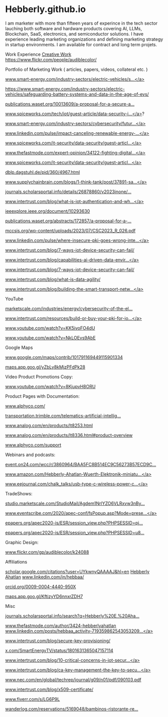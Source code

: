 # Hebberly.github.io

I am marketer with more than fifteen years of experince in the tech sector lauching both software and hardware products covering AI, LLMs, Blockchain, SaaS, electronics, and semiconductor solutions. I have experience leading marketing organizations and defining marketing strategy in startup environments. I am available for contract and long term projets.

Work Experience  <a href="https://www.linkedin.com/in/hebbaa/">
Creative Work    https://www.flickr.com/people/audiblecolor/

Portfolio of Marketing Work ( articles, papers, videos, collateral etc. ) 

<a href="https://www.smart-energy.com/industry-sectors/electric-vehicles/safeguarding-battery-systems-and-data-in-the-age-of-evs/">www.smart-energy.com/industry-sectors/electric-vehicles/s...</a>

https://www.smart-energy.com/industry-sectors/electric-vehicles/safeguarding-battery-systems-and-data-in-the-age-of-evs/

<a href="https://publications.waset.org/10013609/a-proposal-for-a-secure-and-interoperable-data-framework-for-energy-digitalization" rel="noreferrer nofollow">publications.waset.org/10013609/a-proposal-for-a-secure-a...</a>

<a href="https://www.spiceworks.com/tech/iot/guest-article/data-security-in-connected-vehicles/" rel="noreferrer nofollow">www.spiceworks.com/tech/iot/guest-article/data-security-i...</a>?

<a href="https://www.smart-energy.com/industry-sectors/cybersecurity/future-priorities-for-ai-in-an-evolving-digital-energy-cyber-security-regulatory-framework/" rel="noreferrer nofollow">www.smart-energy.com/industry-sectors/cybersecurity/futur...</a>

<a href="https://www.linkedin.com/pulse/impact-canceling-renewable-energy-projects-ai-hebberly-ahatlan-79nbc/" rel="noreferrer nofollow">www.linkedin.com/pulse/impact-canceling-renewable-energy-...</a>

<a href="https://www.spiceworks.com/it-security/data-security/guest-article/the-role-of-data-governance-in-driving-cx-innovation-maritime-ops/" rel="noreferrer nofollow">www.spiceworks.com/it-security/data-security/guest-articl...</a>

<a href="https://www.thefastmode.com/expert-opinion/34122-fighting-digital-pirates-on-the-informational-high-seas" rel="noreferrer nofollow">www.thefastmode.com/expert-opinion/34122-fighting-digital...</a>

<a href="https://www.spiceworks.com/it-security/data-security/guest-article/data-privacy-nightmares-in-smart-cars-understanding-the-risks/" rel="noreferrer nofollow">www.spiceworks.com/it-security/data-security/guest-articl...</a>

<a href="https://dblp.dagstuhl.de/pid/360/4967.html" rel="noreferrer nofollow">dblp.dagstuhl.de/pid/360/4967.html</a>

<a href="https://www.supplychainbrain.com/blogs/1-think-tank/post/37891-safeguarding-against-cyberattacks-with-zero-trust-architecture" rel="noreferrer nofollow">www.supplychainbrain.com/blogs/1-think-tank/post/37891-sa...</a>

<a href="https://journals.scholarsportal.info/details/26878860/v2023inone/1_astmfeaiwsds.xml" rel="noreferrer nofollow">journals.scholarsportal.info/details/26878860/v2023inone/...</a>

<a href="https://www.intertrust.com/blog/what-is-iot-authentication-and-why-does-it-matter/" rel="noreferrer nofollow">www.intertrust.com/blog/what-is-iot-authentication-and-wh...</a>

<a href="https://ieeexplore.ieee.org/document/10293630" rel="noreferrer nofollow">ieeexplore.ieee.org/document/10293630</a>

<a href="https://publications.waset.org/abstracts/172857/a-proposal-for-a-secure-and-interoperable-data-framework-for-energy-digitalization" rel="noreferrer nofollow">publications.waset.org/abstracts/172857/a-proposal-for-a-...</a>

<a href="https://mccsis.org/wp-content/uploads/2023/07/CSC2023_R_026.pdf" rel="noreferrer nofollow">mccsis.org/wp-content/uploads/2023/07/CSC2023_R_026.pdf</a>

<a href="https://www.linkedin.com/pulse/where-insecure-pki-goes-wrong-intertrust" rel="noreferrer nofollow">www.linkedin.com/pulse/where-insecure-pki-goes-wrong-inte...</a>

<a href="https://www.intertrust.com/blog/7-ways-iot-device-security-can-fail/" rel="noreferrer nofollow">www.intertrust.com/blog/7-ways-iot-device-security-can-fail/</a>

<a href="https://www.intertrust.com/blog/capabilities-ai-driven-data-environment" rel="noreferrer nofollow">www.intertrust.com/blog/capabilities-ai-driven-data-envir...</a>

<a href="https://www.intertrust.com/blog/7-ways-iot-device-security-can-fail/" rel="noreferrer nofollow">www.intertrust.com/blog/7-ways-iot-device-security-can-fail/</a>

<a href="https://www.intertrust.com/blog/what-is-data-agility/" rel="noreferrer nofollow">www.intertrust.com/blog/what-is-data-agility/</a>

<a href="https://www.intertrust.com/blog/building-the-smart-transport-networks-of-the-future/" rel="noreferrer nofollow">www.intertrust.com/blog/building-the-smart-transport-netw...</a>

YouTube

<a href="https://marketscale.com/industries/energy/cybersecurity-of-the-electric-grid/" rel="noreferrer nofollow">marketscale.com/industries/energy/cybersecurity-of-the-el...</a>

<a href="https://www.intertrust.com/resources/build-or-buy-your-pki-for-iot/thank-you-26724/" rel="noreferrer nofollow">www.intertrust.com/resources/build-or-buy-your-pki-for-io...</a>

<a href="https://www.youtube.com/watch?v=KK5ivoFO4dU" rel="noreferrer nofollow">www.youtube.com/watch?v=KK5ivoFO4dU</a>

<a href="https://www.youtube.com/watch?v=NkLOEvs9AbE" rel="noreferrer nofollow">www.youtube.com/watch?v=NkLOEvs9AbE</a>

Google Maps

<a href="https://www.google.com/maps/contrib/101791169449115901334" rel="noreferrer nofollow">www.google.com/maps/contrib/101791169449115901334</a>

<a href="https://maps.app.goo.gl/yZbLy8kMjzPFdPk28" rel="noreferrer nofollow">maps.app.goo.gl/yZbLy8kMjzPFdPk28</a>

Video Product Promotions Copy:

<a href="https://www.youtube.com/watch?v=8KjupvH8ORU" rel="noreferrer nofollow">www.youtube.com/watch?v=8KjupvH8ORU</a>

Product Pages with Documentation:

<a href="https://www.alphyco.com/" rel="noreferrer nofollow">www.alphyco.com/</a>

<a href="https://transportation.trimble.com/telematics-artificial-intelligence" rel="noreferrer nofollow">transportation.trimble.com/telematics-artificial-intellig...</a>

<a href="https://www.analog.com/en/products/lt8253.html" rel="noreferrer nofollow">www.analog.com/en/products/lt8253.html</a>

<a href="https://www.analog.com/en/products/lt8336.html#product-overview" rel="noreferrer nofollow">www.analog.com/en/products/lt8336.html#product-overview</a>

<a href="https://www.alphyco.com/support" rel="noreferrer nofollow">www.alphyco.com/support</a>


Webinars and podcasts:

<a href="https://event.on24.com/wcc/r/3860964/BAA5FC8B514EC9C56273B57ECD9C4F71" rel="noreferrer nofollow">event.on24.com/wcc/r/3860964/BAA5FC8B514EC9C56273B57ECD9C...</a>

<a href="https://www.amazon.com/Hebberly-Ahatlan-Wuerth-Elektronik-miniaturization/dp/B08TH3NYR2" rel="noreferrer nofollow">www.amazon.com/Hebberly-Ahatlan-Wuerth-Elektronik-miniatu...</a>

<a href="https://www.eejournal.com/chalk_talks/usb-type-c-wireless-power-charging-wurth-electronik-and-mouser-electronics/" rel="noreferrer nofollow">www.eejournal.com/chalk_talks/usb-type-c-wireless-power-c...</a>


TradeShows:

<a href="https://studio.marketscale.com/StudioMail/Agdem1NrlYZO6VLRxvw3nBywEl9M05EaDokGJ89b4pyKXWP7" rel="noreferrer nofollow">studio.marketscale.com/StudioMail/Agdem1NrlYZO6VLRxvw3nBy...</a>

<a href="https://www.eventscribe.com/2020/apec-conf/fsPopup.asp?Mode=presenterInfo&PresenterID=826177" rel="noreferrer nofollow">www.eventscribe.com/2020/apec-conf/fsPopup.asp?Mode=prese...</a>

<a href="https://epapers.org/apec2020-is/ESR/session_view.php?PHPSESSID=pj745chs3bbhe4299k51t0ahd5&session_id=14" rel="noreferrer nofollow">epapers.org/apec2020-is/ESR/session_view.php?PHPSESSID=pj...</a>

<a href="https://epapers.org/apec2020-is/ESR/session_view.php?PHPSESSID=u8b7mbt2hkgidguvhl6rouuvg6&session_id=12" rel="noreferrer nofollow">epapers.org/apec2020-is/ESR/session_view.php?PHPSESSID=u8...</a>

Graphic Design:

<a href="http://www.flickr.com/gp/audiblecolor/k24088">www.flickr.com/gp/audiblecolor/k24088</a>

Affiliations

<a href="https://scholar.google.com/citations?user=UYkwnyQAAAAJ&hl=en" rel="noreferrer nofollow">scholar.google.com/citations?user=UYkwnyQAAAAJ&hl=en</a>
<a href="https://www.linkedin.com/in/hebbaa?trk=profile-badge" rel="noreferrer nofollow">Hebberly Ahatlan</a>
<a href="https://www.linkedin.com/in/hebbaa/" rel="noreferrer nofollow">www.linkedin.com/in/hebbaa/</a>

<a href="https://orcid.org/0009-0004-4440-950X" rel="noreferrer nofollow">orcid.org/0009-0004-4440-950X</a>

<a href="https://maps.app.goo.gl/KftizyYD6nnxrZDH7" rel="noreferrer nofollow">maps.app.goo.gl/KftizyYD6nnxrZDH7</a>

Misc

<a href="https://journals.scholarsportal.info/search?q=Hebberly E. Ahatlan&search_in=AUTHOR&sub=" rel="noreferrer nofollow">journals.scholarsportal.info/search?q=Hebberly%20E.%20Aha...</a>

<a href="https://www.thefastmode.com/author/3424-hebberlyahatlan" rel="noreferrer nofollow">www.thefastmode.com/author/3424-hebberlyahatlan</a>
<a href="https://www.linkedin.com/posts/hebbaa_activity-7193598625430532098-vEoR/" rel="noreferrer nofollow">www.linkedin.com/posts/hebbaa_activity-719359862543053209...</a>

<a href="https://www.intertrust.com/blog/secure-key-provisioning/" rel="noreferrer nofollow">www.intertrust.com/blog/secure-key-provisioning/</a>

<a href="https://x.com/SmartEnergyTV/status/1801631365047157114" rel="noreferrer nofollow">x.com/SmartEnergyTV/status/1801631365047157114</a>

<a href="https://www.intertrust.com/blog/10-critical-concerns-in-iot-security/" rel="noreferrer nofollow">www.intertrust.com/blog/10-critical-concerns-in-iot-secur...</a>

<a href="https://www.intertrust.com/blog/ca-key-management-the-key-to-secure-iot-networks/" rel="noreferrer nofollow">www.intertrust.com/blog/ca-key-management-the-key-to-secu...</a>

<a href="https://www.nec.com/en/global/techrep/journal/g09/n01/pdf/090103.pdf" rel="noreferrer nofollow">www.nec.com/en/global/techrep/journal/g09/n01/pdf/090103.pdf</a>

<a href="https://www.intertrust.com/blog/x509-certificate/" rel="noreferrer nofollow">www.intertrust.com/blog/x509-certificate/</a>

<a href="https://www.fiverr.com/s/LG6P9L" rel="noreferrer nofollow">www.fiverr.com/s/LG6P9L</a>

<a href="https://wanderlog.com/reservations/5169048/bambinos-ristorante-reservations" rel="noreferrer nofollow">wanderlog.com/reservations/5169048/bambinos-ristorante-re...</a>
